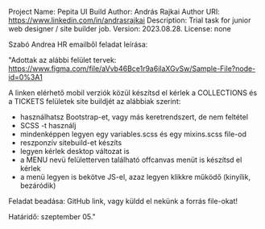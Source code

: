Project Name: Pepita UI Build
Author: András Rajkai
Author URI: https://www.linkedin.com/in/andrasrajkai
Description: Trial task for junior web designer / site builder job.
Version: 2023.08.28.
License: none

Szabó Andrea HR emailből feladat leírása:

"Adottak az alábbi felület tervek:
https://www.figma.com/file/aVvb46Bce1r9a6ilaXGvSw/Sample-File?node-id=0%3A1

A linken elérhető mobil verziók közül készítsd el kérlek a COLLECTIONS és a TICKETS felületek site buildjét az alábbiak szerint:

- használhatsz Bootstrap-et, vagy más keretrendszert, de nem feltétel
- SCSS -t használj
- mindenképpen legyen egy variables.scss és egy mixins.scss file-od
- reszponzív sitebuild-et készíts
- legyen kérlek desktop változat is
- a MENU nevü felületterven található offcanvas menüt is készítsd el kérlek
- a menü legyen is bekötve JS-el, azaz legyen klikkre működő (kinyílik, bezáródik)

Feladat beadása: GitHub link, vagy küldd el nekünk a forrás file-okat!

Határidő: szeptember 05."
